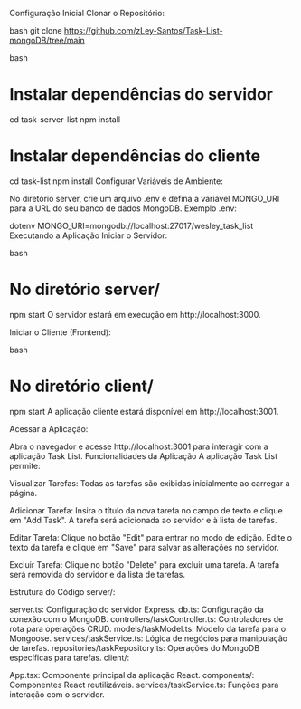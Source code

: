 Configuração Inicial
Clonar o Repositório:

bash
git clone  https://github.com/zLey-Santos/Task-List-mongoDB/tree/main

bash
# Instalar dependências do servidor
cd task-server-list
npm install

# Instalar dependências do cliente
cd task-list
npm install
Configurar Variáveis de Ambiente:

No diretório server, crie um arquivo .env e defina a variável MONGO_URI para a URL do seu banco de dados MongoDB.
Exemplo .env:

dotenv
MONGO_URI=mongodb://localhost:27017/wesley_task_list
Executando a Aplicação
Iniciar o Servidor:

bash
# No diretório server/
npm start
O servidor estará em execução em http://localhost:3000.

Iniciar o Cliente (Frontend):

bash
# No diretório client/
npm start
A aplicação cliente estará disponível em http://localhost:3001.

Acessar a Aplicação:

Abra o navegador e acesse http://localhost:3001 para interagir com a aplicação Task List.
Funcionalidades da Aplicação
A aplicação Task List permite:

Visualizar Tarefas:
Todas as tarefas são exibidas inicialmente ao carregar a página.

Adicionar Tarefa:
Insira o título da nova tarefa no campo de texto e clique em "Add Task". A tarefa será adicionada ao servidor e à lista de tarefas.

Editar Tarefa:
Clique no botão "Edit" para entrar no modo de edição. Edite o texto da tarefa e clique em "Save" para salvar as alterações no servidor.

Excluir Tarefa:
Clique no botão "Delete" para excluir uma tarefa. A tarefa será removida do servidor e da lista de tarefas.

Estrutura do Código
server/:

server.ts: Configuração do servidor Express.
db.ts: Configuração da conexão com o MongoDB.
controllers/taskController.ts: Controladores de rota para operações CRUD.
models/taskModel.ts: Modelo da tarefa para o Mongoose.
services/taskService.ts: Lógica de negócios para manipulação de tarefas.
repositories/taskRepository.ts: Operações do MongoDB específicas para tarefas.
client/:

App.tsx: Componente principal da aplicação React.
components/: Componentes React reutilizáveis.
services/taskService.ts: Funções para interação com o servidor.
